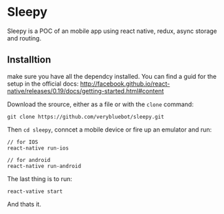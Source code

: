 # Sleepy
Sleepy is a POC of an mobile app using react native, redux, async storage and routing.

## Installtion
make sure you have all the dependcy installed. You can find a guid for the setup 
in the official docs:
http://facebook.github.io/react-native/releases/0.19/docs/getting-started.html#content


Download the srource, either as a file or with the `clone` command:
 
 ```
git clone https://github.com/verybluebot/sleepy.git
```

Then `cd sleepy`,  conncet a mobile device or fire up an emulator and run:

```
// for IOS
react-native run-ios

// for android
react-native run-android

```

The last thing is to run:

```
react-vative start
```
And thats it.

